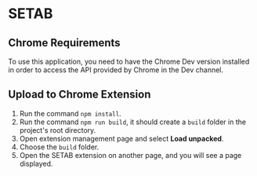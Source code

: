 # SETAB

## Chrome Requirements
To use this application, you need to have the Chrome Dev version installed in order to access the API provided by Chrome in the Dev channel.

## Upload to Chrome Extension
1. Run the command `npm install`.
2. Run the command `npm run build`, it should create a `build` folder in the project's root directory.
3. Open extension management page and select **Load unpacked**.
4. Choose the `build` folder.
5. Open the SETAB extension on another page, and you will see a page displayed.
